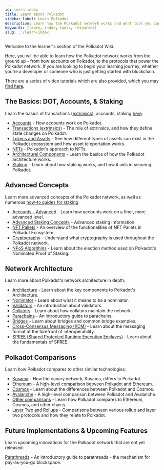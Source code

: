 ```yaml
---
id: learn-index
title: Learn about Polkadot
sidebar_label: Learn Polkadot
description: Learn how the Polkadot network works and what tool you can use to interact with it.
keywords: [learn, index, tools, resources]
slug: ../learn-index
---
```


Welcome to the learner's section of the Polkadot Wiki.

Here, you will be able to learn how the Polkadot network works from the ground up - from how
accounts on Polkadot, to the protocols that power the Polkadot network. If you are looking to begin
your learning journey, whether you're a developer or someone who is just getting started with
blockchain.

There are a series of video tutorials which are also provided, which you may
[find here](./learn-video-tutorials.md).

## The Basics: DOT, Accounts, & Staking

Learn the basics of transactions ([extrinsics](./learn-extrinsics)), accounts, staking
[here](./learn-accounts).

- [Accounts](./learn-accounts.md) - How accounts work on Polkadot.
- [Transactions (extrinsics)](./learn-extrinsics.md) - The role of extrinsics, and how they define
  state changes on Polkadot.
- [Tokens and Assets](./learn-assets.md) - See how different types of assets can exist in the
  Polkadot ecosystem and how asset teleportation works.
- [NFTs](./learn-nft.md) - Polkadot's approach to NFTs.
- [Architectural Components](./learn-polkadot-host) - Learn the basics of how the Polkadot
  architecture works.
- [Staking](./learn-staking.md) - Learn about how staking works, and how it aids in securing
  Polkadot.

## Advanced Concepts

Learn more advanced concepts of the Polkadot network, as well as numerous
[how-to guides for staking](./learn-staking-guides):

- [Accounts - Advanced](./learn-account-advanced) - Learn how accounts work on a finer, more
  advanced level.
- [Advanced Staking Concepts](./learn-staking-advanced.md) - Advanced staking information.
- [NFT Pallets](./learn-nft-pallets.md) - An overview of the functionalities of NFT Pallets in
  Polkadot Ecosystem.
- [Cryptography](./learn-cryptography.md) - Understand what cryptography is used throughout the
  Polkadot network.
- [NPoS Algorithms](./learn-phragmen) - Learn about the election method used on Polkadot's Nominated
  Proof of Staking.

## Network Architecture

Learn more about Polkadot's network architecture in depth:

- [Architecture](./learn-architecture.md) - Learn about the key components to Polkadot's
  Architecture.
- [Nominator](./learn-nominator.md) - Learn about what it means to be a nominator.
- [Validators](./learn-validator.md) - An introduction about validators.
- [Collators](./learn-collator.md) - Learn about how collators maintain the network.
- [Parachains](./learn-parachains.md) - An introductory guide to parachains.
- [Bridges](./learn-bridges.md) - Learn about bridges and common bridge examples.
- [Cross-Consensus Messaging (XCM)](./learn-xcm.md) - Learn about the messaging format at the
  forefront of interoperability.
- [SPREE (Shared Protected Runtime Execution Enclaves)](./learn-spree.md) - Learn about the
  fundamentals of SPREE.

## Polkadot Comparisons

Learn how Polkadot compares to other similar technologies:

- [Kusama](./learn-comparisons-kusama.md) - How the canary network, Kusama, differs to Polkadot.
- [Ethereum](./learn-comparison-ethereum-2.md) - A high-level comparison between Polkadot and
  Ethereum.
- [Cosmos](./learn-comparisons-cosmos.md) - Learn about the differences between Polkadot and Cosmos.
- [Avalanche](./learn-comparisons-avalanche.md) - A high-level comparison between Polkadot and
  Avalanche.
- [Other comparisons](./learn-comparisons.md) - Learn how Polkadot compares to Ethereum, Cosmos, and
  other chains.
- [Layer Two and Rollups](./learn-comparison-rollups.md) - Comparisons between various rollup and
  layer two protocols and how they relate to Polkadot.

## Future Implementations & Upcoming Features

Learn upcoming innovations for the Polkadot network that are not yet released:

[Parathreads](./learn-parathreads.md) - An introductory guide to parathreads - the mechanism for
pay-as-you-go blockspace.

